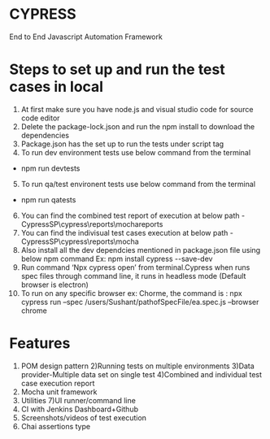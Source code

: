 # CYPRESS
 End to End Javascript Automation Framework
 
# Steps to set up and run the test cases in local 
1. At first make sure you have node.js and visual studio code for source code editor 
2. Delete the package-lock.json and run the npm install to download the dependencies
3. Package.json has the set up to run the tests under script tag
4. To run dev environment tests use below command from the terminal
  - npm run devtests
5. To run qa/test environent tests use below command from the terminal
  - npm run qatests
6. You can find the combined test report of execution at below path
  -CypressSP\cypress\reports\mochareports
7. You can find the indivisual test cases execution at below path
  -CypressSP\cypress\reports\mocha
8. Also install all the dev dependcies mentioned in package.json file using below npm command
  Ex:	npm install cypress --save-dev
9.	Run command ‘Npx cypress open’ from terminal.Cypress when runs spec files through command line, it runs in headless mode (Default browser is electron)
10.	To run on any specific browser ex: Chorme, the command is : npx cypress run –spec /users/Sushant/pathofSpecFile/ea.spec.js –browser chrome
 

# Features 

1) POM design pattern 
2)Running tests on multiple environments 
3)Data provider-Multiple data set on single test 
4)Combined and individual test case execution report 
5) Mocha unit framework 
6) Utilities 
7)UI runner/command line 
8) CI with Jenkins  Dashboard+Github  
9) Screenshots/videos of test execution  
10) Chai assertions type  
